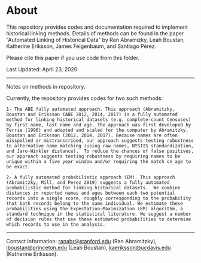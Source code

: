 # About
This repository provides codes and documentation required to implement historical linking methods. Details of methods can be found in the paper “Automated Linking of Historical Data” by Ran Abramizky, Leah Boustan, Katherine Eriksson, James Feigenbaum, and Santiago Pérez.

Please cite this paper if you use code from this folder.

Last Updated: April 23, 2020

-------

Notes on methods in repository.

Currently, the repository provides codes for two such methods:

	1- The ABE fully automated approach. This approach (Abramitzky, Boustan and Eriksson (ABE 2012, 2014, 2017) is a fully automated method for linking historical datasets (e.g. complete-count Censuses) by first name, last name and age. The approach was first developed by Ferrie (1996) and adapted and scaled for the computer by Abramitzky, Boustan and Eriksson (2012, 2014, 2017). Because names are often misspelled or mistranscribed, our approach suggests testing robustness to alternative name matching (using raw names, NYSIIS standardization, and Jaro-Winkler distance).  To reduce the chances of false positives, our approach suggests testing robustness by requiring names to be unique within a five year window and/or requiring the match on age to be exact. 

	2- A fully automated probabilistic approach (EM). This approach (Abramitzky, Mill, and Perez 2019) suggests a fully automated probabilistic method for linking historical datasets.  We combine distances in reported names and ages between each two potential records into a single score, roughly corresponding to the probability that both records belong to the same individual. We estimate these probabilities using the Expectation-Maximization (EM) algorithm, a standard technique in the statistical literature. We suggest a number of decision rules that use these estimated probabilities to determine which records to use in the analysis. 


-------

Contact Information: ranabr@stanford.edu (Ran Abramitzky),  lboustan@princeton.edu (Leah Boustan), kaeriksson@ucdavis.edu (Katherine Eriksson).


